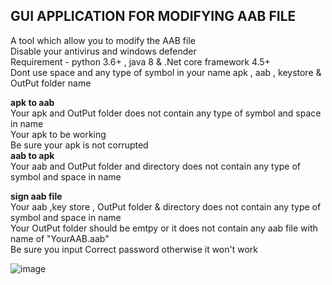 ## GUI APPLICATION FOR MODIFYING AAB FILE 

A tool which allow you to modify the AAB file  <br /> 
Disable your antivirus and windows defender <br /> 
Requirement - python 3.6+ , java 8 & .Net core framework 4.5+ <br /> 
Dont use space and any type of symbol in your name  apk , aab , keystore & OutPut folder name <br /> 

**apk to aab**<br /> 
Your apk and OutPut folder does not contain any type  of symbol and space in name <br /> 
Your apk to be working<br /> 
Be sure your apk is not corrupted <br /> 
**aab to apk**<br /> 
Your aab and OutPut folder and directory  does not contain any type of symbol and space in name <br /> 

**sign aab file**<br /> 
Your aab ,key store , OutPut folder & directory  does not contain any type of symbol and space in name <br /> 
Your OutPut folder should be emtpy or it does not contain any aab file with name of "YourAAB.aab" <br /> 
Be sure you input Correct password otherwise it won't work <br /> 

![image](https://user-images.githubusercontent.com/89777396/140510602-89dc98ee-178a-468d-b524-7807bc55619d.png)
